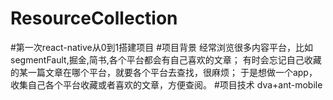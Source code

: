 # ResourceCollection
#第一次react-native从0到1搭建项目
#项目背景
经常浏览很多内容平台，比如segmentFault,掘金,简书,各个平台都会有自己喜欢的文章；
有时会忘记自己收藏的某一篇文章在哪个平台，就要各个平台去查找，很麻烦；
于是想做一个app，收集自己各个平台收藏或者喜欢的文章，方便查阅。
#项目技术
dva+ant-mobile
